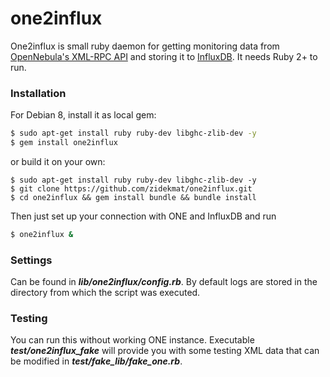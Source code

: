 # one2influx

One2influx is small ruby daemon for getting monitoring data from [OpenNebula's XML-RPC API](http://docs.opennebula.org/4.12/integration/system_interfaces/api.html) and storing it to [InfluxDB](http://influxdb.com/). It needs Ruby 2+ to run.

### Installation
For Debian 8, install it as local gem:
```bash
$ sudo apt-get install ruby ruby-dev libghc-zlib-dev -y
$ gem install one2influx
```
or build it on your own:
```
$ sudo apt-get install ruby ruby-dev libghc-zlib-dev -y
$ git clone https://github.com/zidekmat/one2influx.git
$ cd one2influx && gem install bundle && bundle install
```
Then just set up your connection with ONE and InfluxDB and run
```bash
$ one2influx &
```

### Settings
Can be found in ***lib/one2influx/config.rb***. By default logs are stored in the directory from which the script was executed.

### Testing
You can run this without working ONE instance. Executable ***test/one2influx_fake*** will provide you with some testing XML data that can be modified in ***test/fake_lib/fake_one.rb***.

